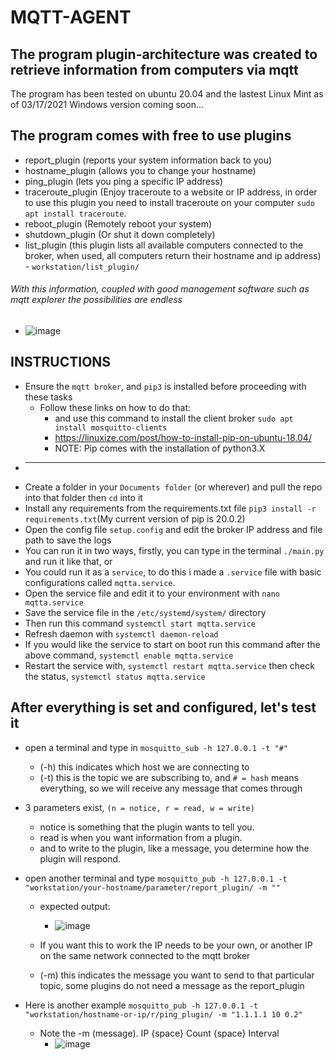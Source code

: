 # MQTT-AGENT

## The program plugin-architecture was created to retrieve information from computers via mqtt
The program has been tested on ubuntu 20.04 and the lastest Linux Mint as of 03/17/2021
Windows version coming soon...

## The program comes with free to use plugins

   - report_plugin (reports your system information back to you)
   - hostname_plugin (allows you to change your hostname)
   - ping_plugin (lets you ping a specific IP address)
   - traceroute_plugin (Enjoy traceroute to a website or IP address, in order to use this plugin you need to install traceroute on your computer `sudo apt install traceroute`.
   - reboot_plugin (Remotely reboot your system)
   - shutdown_plugin (Or shut it down completely)
   - list_plugin (this plugin lists all available computers connected to the broker, when used, all computers return their hostname and ip address)
    - `workstation/list_plugin/`


###### With this information, coupled with good management software such as mqtt explorer the possibilities are endless
  - ![image](https://user-images.githubusercontent.com/54505758/111479643-d61c5a00-8739-11eb-9228-be9bee8b32c4.png)


## INSTRUCTIONS

- Ensure the `mqtt broker`, and `pip3` is installed before proceeding with these tasks
  - Follow these links on how to do that:
    - and use this command to install the client broker `sudo apt install mosquitto-clients`
    - https://linuxize.com/post/how-to-install-pip-on-ubuntu-18.04/
    - NOTE: Pip comes with the installation of python3.X
- _____________________________________________________________________________________________________________________________
- Create a folder in your `Documents folder` (or wherever) and pull the repo into that folder then `cd` into it
- Install any requirements from the requirements.txt file `pip3 install -r requirements.txt`(My current version of pip is 20.0.2)
- Open the config file `setup.config` and edit the broker IP address and file path to save the logs
- You can run it in two ways, firstly, you can type in the terminal `./main.py` and run it like that, or
- You could run it as a `service`, to do this i made a `.service` file with basic configurations called `mqtta.service`.
- Open the service file and edit it to your environment with `nano mqtta.service`
- Save the service file in the `/etc/systemd/system/` directory
- Then run this command `systemctl start mqtta.service`
- Refresh daemon with `systemctl daemon-reload`
- If you would like the service to start on boot run this command after the above command, `systemctl enable mqtta.service`
- Restart the service with, `systemctl restart mqtta.service` then check the status, `systemctl status mqtta.service`


## After everything is set and configured, let's test it
- open a terminal and type in `mosquitto_sub -h 127.0.0.1 -t "#"`
  - (-h) this indicates which host we are connecting to
  - (-t) this is the topic we are subscribing to, and `# = hash` means everything, so we will receive any message that comes through

- 3 parameters exist, `(n = notice, r = read, w = write)`
  - notice is something that the plugin wants to tell you.
  - read is when you want information from a plugin.
  - and to write to the plugin, like a message, you determine how the plugin will respond.

- open another terminal and type `mosquitto_pub -h 127.0.0.1 -t "workstation/your-hostname/parameter/report_plugin/ -m ""`
  - expected output:
    - ![image](https://user-images.githubusercontent.com/54505758/111478420-bd5f7480-8738-11eb-858e-cbc2e6315e43.png)

  - If you want this to work the IP needs to be your own, or another IP on the same network connected to the mqtt broker
  - (-m) this indicates the message you want to send to that particular topic, some plugins do not need a message as the report_plugin
- Here is another example `mosquitto_pub -h 127.0.0.1 -t "workstation/hostname-or-ip/r/ping_plugin/ -m "1.1.1.1 10 0.2"`
  - Note the -m (message). IP {space} Count {space} Interval
    - ![image](https://user-images.githubusercontent.com/54505758/111478776-0a434b00-8739-11eb-9270-38957ff9e026.png)
